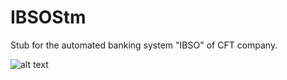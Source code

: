# IBSOStm

Stub for the automated banking system "IBSO" of CFT company.

![alt text](http://static.cft.ru/i/cft-eng-rgb.gif)
